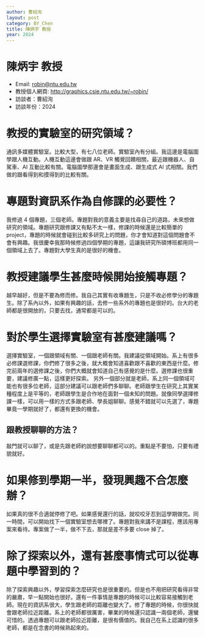```yaml
---
author: 曹紹洵
layout: post
category: BY_Chen
title: 陳炳宇 教授
year: 2024
---
```


# 陳炳宇 教授

- Email: robin@ntu.edu.tw
- 教授個人網頁: <http://graphics.csie.ntu.edu.tw/~robin/>
- 訪談者：曹紹洵
- 訪談年份：2024

# 教授的實驗室的研究領域？
通訊多媒體實驗室。比較大型，有七八位老師。實驗室內有分組。我這邊是電腦圖學跟人機互動。人機互動這邊會做跟 AR、VR 觸覺回饋相關，最近跟機器人、自駕車、AI 互動比較有關。電腦圖學那邊會是畫面生成、跟生成式 AI 式相關。我們做的跟看得到和摸得到的比較有關。
# 專題對資訊系作為自修課的必要性？
我修過 4 個專題，三個老師。專題對我的意義主要是找尋自己的道路，未來想做研究的領域。專題研究跟修課又有點不太一樣，修課的時候還是比較簡單的 project，專題的時候就會碰到比較多研究上的問題，你才會知道對這個問題會不會有興趣。我很慶幸我那時候修過四個學期的專題，這讓我研究所碩博班都用同一個領域上去了。專題對大學生真的是很好的機會。
# 教授建議學生甚麼時候開始接觸專題？
越早越好，但是不要為修而修。我自己其實有收專題生，只是不收必修學分的專題生。除了系內以外，如果有興趣的話，去修一些系外的專題也是很好的。台大的老師都是很開放的，只要去找，通常都是可以的。
# 對於學生選擇實驗室有甚麼建議嗎？
選擇實驗室，一個跟領域有關、一個跟老師有關。我建議從領域開始。系上有很多必修課選修課，你們修了很多之後，就大概會知道喜歡跟不喜歡的東西是什麼。修完前兩年的選修課之後，你們大概就會知道自己有感覺的是什麼。選修課也很重要，建議修廣一點，這樣更好探索。
另外一個部分就是老師，系上同一個領域可能也有很多位老師，這部分建議可以跟老師們多聊聊。老師跟學生在研究上其實某種程度上是平等的，老師跟學生是合作地在面對一個未知的問題。就像同學選擇修課一樣，可以用一樣的方式多跟老師、學長姐聊聊。感覺不錯就可以先選了，專題畢竟一學期就好了，都還有更換的機會。
## 跟教授聊聊的方法？
敲門就可以聊了，或是先跟老師約說想要聊聊都可以的。重點是不要怕，只要有禮貌就好。
# 如果修到學期一半，發現興趣不合怎麼辦？
如果真的很不合適就停修了吧。如果感覺還行的話，就咬咬牙忍到這學期做完。同一時間，可以開始找下一個實驗室想去哪裡了。專題對我來講不是課程，應該用專案來看待。專案做了一半，做不下去，那就是差不多要 close 掉了。
# 除了探索以外，還有甚麼事情式可以從專題中學習到的？
除了探索興趣以外，學習探索怎麼研究也是很重要的。但是也不用把研究看得非常的嚴肅，早一點開始也很好。還有一件事情是專題的時候可以比較容易接觸到老師。現在的資訊系很大，學生跟老師的距離也變大了。修了專題的時候，你很快就會跟老師拉近距離。系上的老師都很厲害，畢業的時候還只認識一兩個老師，還蠻可惜的。透過專題可以跟老師拉近距離，是很有價值的。我自己在系上認識的很多老師，都是在念書的時候熟起來的。
